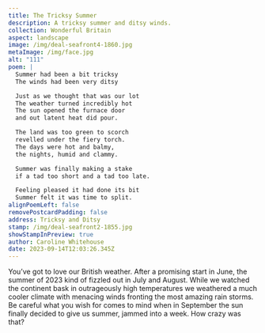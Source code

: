```yaml
---
title: The Tricksy Summer
description: A tricksy summer and ditsy winds.
collection: Wonderful Britain
aspect: landscape
image: /img/deal-seafront4-1860.jpg
metaImage: /img/face.jpg
alt: "111"
poem: |
  Summer had been a bit tricksy
  The winds had been very ditsy

  Just as we thought that was our lot
  The weather turned incredibly hot
  The sun opened the furnace door 
  and out latent heat did pour.

  The land was too green to scorch
  revelled under the fiery torch.
  The days were hot and balmy,
  the nights, humid and clammy.

  Summer was finally making a stake 
  if a tad too short and a tad too late.

  Feeling pleased it had done its bit
  Summer felt it was time to split.
alignPoemLeft: false
removePostcardPadding: false
address: Tricksy and Ditsy
stamp: /img/deal-seafront2-1855.jpg
showStampInPreview: true
author: Caroline Whitehouse
date: 2023-09-14T12:03:26.345Z
---
```

You’ve got to love our British weather. After a promising start in June, the summer of 2023 kind of fizzled out in July and August. While we watched the continent bask in outrageously high temperatures we weathered a much cooler climate with menacing winds fronting the most amazing rain storms. Be careful what you wish for comes to mind when in September the sun finally decided to give us summer, jammed into a week. How crazy was that?